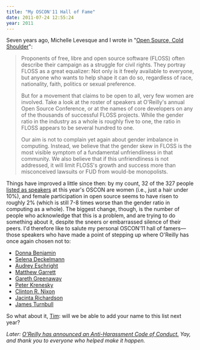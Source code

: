 ```yaml
---
title: "My OSCON'11 Hall of Fame"
date: 2011-07-24 12:55:24
year: 2011
---
```

Seven years ago, Michelle Levesque and I wrote in "<a href="http://drdobbs.com/architecture-and-design/184415216">Open Source, Cold Shoulder</a>":
<blockquote>Proponents of free, libre and open source software (FLOSS) often describe their campaign as a struggle for civil rights. They portray FLOSS as a great equalizer: Not only is it freely available to everyone, but anyone who wants to help shape it can do so, regardless of race, nationality, faith, politics or sexual preference.

But for a movement that claims to be open to all, very few women are involved. Take a look at the roster of speakers at O'Reilly's annual Open Source Conference, or at the names of core developers on any of the thousands of successful FLOSS projects. While the gender ratio in the industry as a whole is roughly five to one, the ratio in FLOSS appears to be several hundred to one.

Our aim is not to complain yet again about gender imbalance in computing. Instead, we believe that the gender skew in FLOSS is the most visible symptom of a fundamental unfriendliness in that community. We also believe that if this unfriendliness is not addressed, it will limit FLOSS's growth and success more than misconceived lawsuits or FUD from would-be monopolists.</blockquote>
Things have improved a little since then: by my count, 32 of the 327 people <a href="http://www.oscon.com/oscon2011">listed as speakers</a> at this year's OSCON are women (i.e., just a hair under 10%), and female participation in open source seems to have risen to roughly 2% (which is still 7-8 times worse than the gender ratio in computing as a whole). The biggest change, though, is the number of people who acknowledge that this is a problem, and are trying to do something about it, despite the sneers or embarrassed silence of their peers.  I'd therefore like to salute my personal OSCON'11 hall of famers&mdash;those speakers who have made a point of stepping up where O'Reilly has once again chosen not to:
<ul>
	<li><a href="http://www.oscon.com/oscon2011/public/schedule/speaker/109632">Donna Benjamin</a></li>
	<li><a href="http://www.oscon.com/oscon2011/public/schedule/speaker/6486">Selena Deckelmann</a></li>
	<li><a href="http://www.oscon.com/oscon2011/public/schedule/speaker/4821">Audrey Eschright</a></li>
	<li><a href="http://www.oscon.com/oscon2011/public/schedule/speaker/6852">Matthew Garrett</a></li>
	<li><a href="http://www.oscon.com/oscon2011/public/schedule/speaker/64186">Gareth Greenaway</a></li>
	<li><a href="http://www.oscon.com/oscon2011/public/schedule/speaker/30118">Peter Krenesky</a></li>
	<li><a href="http://www.oscon.com/oscon2011/public/schedule/speaker/3223">Clinton R. Nixon</a></li>
	<li><a href="http://www.oscon.com/oscon2011/public/schedule/speaker/6640">Jacinta Richardson</a></li>
	<li><a href="http://www.oscon.com/oscon2011/public/schedule/speaker/5060">James Turnbull</a></li>
</ul>
So what about it, <a href="http://oreilly.com/oreilly/tim_bio.html">Tim</a>: will we be able to add your name to this list next year?

<em>Later: <a href="http://adainitiative.org/2011/07/oreilly-announces-anti-harassment-code-of-conduct/">O'Reilly has announced an Anti-Harassment Code of Conduct.</a> Yay, and thank you to everyone who helped make it happen.</em>
